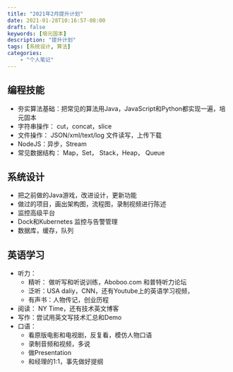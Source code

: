 ```yaml
---
title: "2021年2月提升计划"
date: 2021-01-28T10:16:57-08:00
draft: false
keywords: [培元固本]
description: "提升计划"
tags: [系统设计, 算法]
categories: 
    - "个人笔记"
---
```




## 编程技能

- 夯实算法基础：把常见的算法用Java，JavaScript和Python都实现一遍，培元固本
- 字符串操作： cut，concat，slice
- 文件操作： JSON/xml/text/log 文件读写，上传下载
- NodeJS：异步，Stream
- 常见数据结构： Map，Set， Stack，Heap， Queue



## 系统设计 

- 把之前做的Java游戏，改进设计，更新功能
- 做过的项目，画出架构图，流程图，录制视频进行陈述
- 监控高级平台
- Dock和Kubernetes 监控与告警管理
- 数据库，缓存，队列



## 英语学习

- 听力：
  - 精听： 做听写和听说训练，Aboboo.com 和普特听力论坛
  - 泛听：USA daliy，CNN，还有Youtube上的英语学习视频，
  - 有声书：人物传记，创业历程
- 阅读： NY Time，还有技术英文博客
- 写作：尝试用英文写技术汇总和Demo
- 口语： 
  - 看原版电影和电视剧，反复看，模仿人物口语
  - 录制音频和视频，多说
  - 做Presentation
  - 和经理的1:1，事先做好提纲
